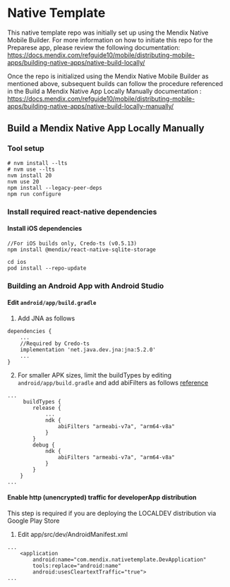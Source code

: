 # Native Template
 
This native template repo was initially set up using the Mendix Native Mobile Builder. For more information on how to initiate this repo for the Preparese app, please review the following documentation: https://docs.mendix.com/refguide10/mobile/distributing-mobile-apps/building-native-apps/native-build-locally/

Once the repo is initialized using the Mendix Native Mobile Builder as mentioned above, subsequent builds can follow the procedure referenced in the Build a Mendix Native App Locally Manually documentation : https://docs.mendix.com/refguide10/mobile/distributing-mobile-apps/building-native-apps/native-build-locally-manually/

## Build a Mendix Native App Locally Manually

### Tool setup


```
# nvm install --lts
# nvm use --lts
nvm install 20
nvm use 20
npm install --legacy-peer-deps
npm run configure
```

### Install required react-native dependencies

#### Install iOS dependencies
```
//For iOS builds only, Credo-ts (v0.5.13)
npm install @mendix/react-native-sqlite-storage
```

```
cd ios
pod install --repo-update
```

### Building an Android App with Android Studio

#### Edit `android/app/build.gradle`
1. Add JNA as follows

```
dependencies {
    ...
    //Required by Credo-ts
    implementation 'net.java.dev.jna:jna:5.2.0'
    ...
}
```

2. For smaller APK sizes, limit the buildTypes by editing `android/app/build.gradle` and add abiFilters as follows [reference](https://developer.android.com/ndk/guides/abis)

```
...
     buildTypes {
        release {
            ...
            ndk {
                abiFilters "armeabi-v7a", "arm64-v8a"
            }
        }
        debug {
            ndk {
                abiFilters "armeabi-v7a", "arm64-v8a"
            }
        }
    }
...
```

#### Enable http (unencrypted) traffic for developerApp distribution
This step is required if you are deploying the LOCALDEV distribution via Google Play Store

1. Edit app/src/dev/AndroidManifest.xml

```
...
    <application
        android:name="com.mendix.nativetemplate.DevApplication"
        tools:replace="android:name"
        android:usesCleartextTraffic="true">
...        

```
